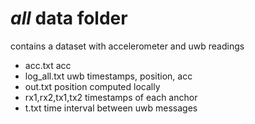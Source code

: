 # *all* data folder

contains a dataset with accelerometer and uwb readings

- acc.txt           acc
- log_all.txt       uwb timestamps, position, acc
- out.txt           position computed locally
- rx1,rx2,tx1,tx2   timestamps of each anchor
- t.txt             time interval between uwb messages
